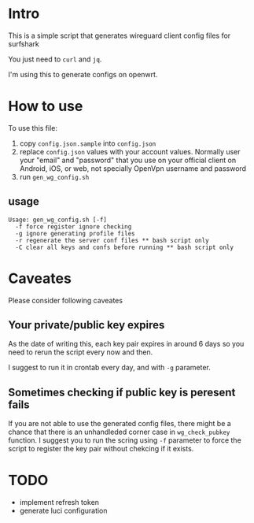 # Intro

This is a simple script that generates wireguard client config files for surfshark

You just need to `curl` and `jq`.

I'm using this to generate configs on openwrt.



# How to use
To use this file:
1. copy `config.json.sample` into `config.json`
2. replace `config.json` values with your account values. Normally user your "email" and "password" that you use on your official client on Android, iOS, or web, not specially OpenVpn username and password
3. run `gen_wg_config.sh`

## usage

```shell
Usage: gen_wg_config.sh [-f]
  -f force register ignore checking
  -g ignore generating profile files
  -r regenerate the server conf files ** bash script only
  -C clear all keys and confs before running ** bash script only
```

# Caveates

Please consider following caveates

## Your private/public key expires

As the date of writing this, each key pair expires in around 6 days so you need to rerun
the script every now and then.

I suggest to run it in crontab every day, and with `-g` parameter.

## Sometimes checking if public key is peresent fails

If you are not able to use the generated config files, there might be a chance that
there is an unhandleded corner case in `wg_check_pubkey` function. I suggest you to 
run the scring using `-f` parameter to force the script to register the key pair 
without chekcing if it exists.

# TODO

- implement refresh token
- generate luci configuration
